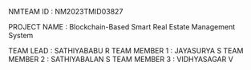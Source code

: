 NMTEAM ID : NM2023TMID03827

PROJECT NAME : Blockchain-Based Smart Real Estate Management System

TEAM LEAD     : SATHIYABABU R
TEAM MEMBER 1 : JAYASURYA S
TEAM MEMBER 2 : SATHIYABALAN S
TEAM MEMBER 3 : VIDHYASAGAR V
